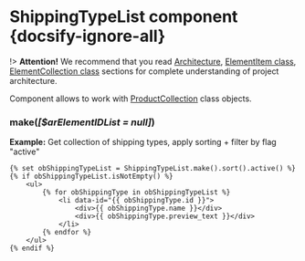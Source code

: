 # ShippingTypeList component {docsify-ignore-all}
          
!> **Attention!**  We recommend that you read [Architecture](home.md#architecture), [ElementItem class](item-class/item-class.md),
[ElementCollection class](collection-class/collection-class.md) sections for complete understanding of  project architecture.

Component allows to work with [ProductCollection](product/collection/collection.md) class objects.

### make(_[$arElementIDList = null]_)

**Example:** Get collection of shipping types, apply sorting + filter by flag "active"
```twig
{% set obShippingTypeList = ShippingTypeList.make().sort().active() %}
{% if obShippingTypeList.isNotEmpty() %}
    <ul>
        {% for obShippingType in obShippingTypeList %}
            <li data-id="{{ obShippingType.id }}">
                <div>{{ obShippingType.name }}</div>
                <div>{{ obShippingType.preview_text }}</div>
            </li>
        {% endfor %}
    </ul>
{% endif %}
```